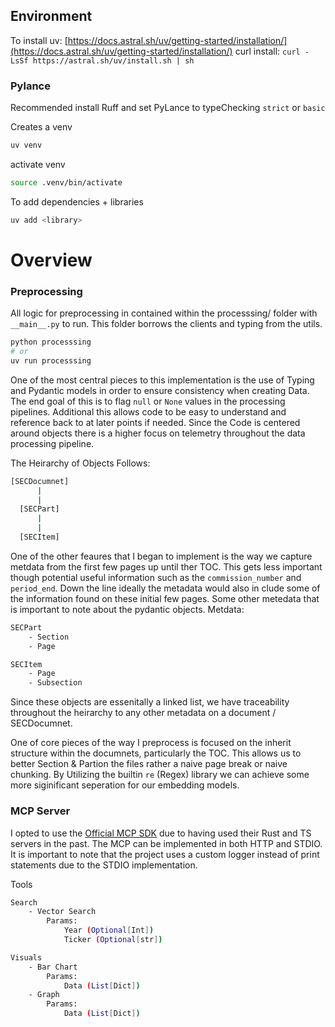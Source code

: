 
## Environment

To install uv: [https://docs.astral.sh/uv/getting-started/installation/](https://docs.astral.sh/uv/getting-started/installation/)
curl install: `curl -LsSf https://astral.sh/uv/install.sh | sh`

### Pylance
Recommended install Ruff and set PyLance to typeChecking `strict` or `basic`


Creates a venv
```bash
uv venv
```

activate venv
```bash 
source .venv/bin/activate
```

To add dependencies + libraries
```bash
uv add <library>
```

# Overview

### Preprocessing
All logic for preprocessing in contained within the processsing/ folder with `__main__.py` to run. This folder borrows the clients and typing from the utils.
```bash
python processsing 
# or
uv run processsing
```


One of the most central pieces to this implementation is the use of Typing and Pydantic models in order to ensure consistency when creating Data. The end goal of this is to flag `null` or `None` values in the processing pipelines. Additional this allows code to be easy to understand and reference back to at later points if needed. Since the Code is centered around objects there is a higher focus on telemetry throughout the data processing pipeline.

The Heirarchy of Objects Follows:
```bash
[SECDocumnet]
      |
      |
  [SECPart]
      |
      |
  [SECItem]
```

One of the other feaures that I began to implement is the way we capture metdata from the first few pages up until ther TOC. This gets less important though potential useful information such as the `commission_number` and `period_end`. Down the line ideally the metadata would also in clude some of the information found on these initial few pages. Some other metedata that is important to note about the pydantic objects. 
Metdata:
```bash
SECPart
    - Section
    - Page

SECItem
    - Page
    - Subsection
```
Since these objects are essenitally a linked list, we have traceability throughout the heirarchy to any other metadata on a document / SECDocumnet.


One of core pieces of the way I preprocess is focused on the inherit structure within the documnets, particularly the TOC. This allows us to better Section & Partion the files rather a naive page break or naive chunking. By Utilizing the builtin `re` (Regex) library we can achieve some more siginificant seperation for our embedding models.

### MCP Server
I opted to use the [Official MCP SDK](https://github.com/modelcontextprotocol/python-sdk) due to having used their Rust and TS servers in the past. The MCP can be implemented in both HTTP and STDIO. It is important to note that the project uses a custom logger instead of print statements due to the STDIO implementation.


Tools
```bash
Search
    - Vector Search
        Params: 
            Year (Optional[Int])
            Ticker (Optional[str])

Visuals
    - Bar Chart
        Params:
            Data (List[Dict]) 
    - Graph
        Params:
            Data (List[Dict]) 
```